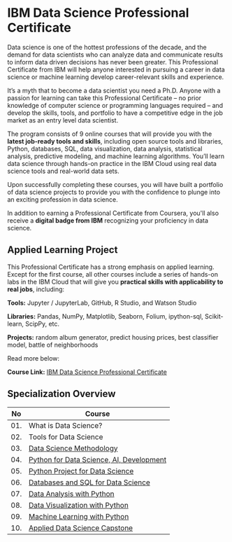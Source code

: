 # IBM Data Science Professional Certificate

Data science is one of the hottest professions of the decade, and the demand for data scientists who can analyze data and communicate results to inform data driven decisions has never been greater. This Professional Certificate from IBM will help anyone interested in pursuing a career in data science or machine learning develop career-relevant skills and experience.

It’s a myth that to become a data scientist you need a Ph.D. Anyone with a passion for learning can take this Professional Certificate – no prior knowledge of computer science or programming languages required – and develop the skills, tools, and portfolio to have a competitive edge in the job market as an entry level data scientist.

The program consists of 9 online courses that will provide you with the **latest job-ready tools and skills**, including open source tools and libraries, Python, databases, SQL, data visualization, data analysis, statistical analysis, predictive modeling, and machine learning algorithms. You’ll learn data science through hands-on practice in the IBM Cloud using real data science tools and real-world data sets.

Upon successfully completing these courses, you will have built a portfolio of data science projects to provide you with the confidence to plunge into an exciting profession in data science.

In addition to earning a Professional Certificate from Coursera, you'll also receive a **digital badge from IBM** recognizing your proficiency in data science.

## Applied Learning Project
This Professional Certificate has a strong emphasis on applied learning. Except for the first course, all other courses include a series of hands-on labs in the IBM Cloud that will give you **practical skills with applicability to real jobs**, including:

**Tools:** Jupyter / JupyterLab, GitHub, R Studio, and Watson Studio

**Libraries:** Pandas, NumPy, Matplotlib, Seaborn, Folium, ipython-sql, Scikit-learn, ScipPy, etc.

**Projects:** random album generator, predict housing prices, best classifier model, battle of neighborhoods

Read more below:

**Course Link:** [IBM Data Science Professional Certificate](https://www.coursera.org/professional-certificates/ibm-data-science)

## Specialization Overview

| No      | Course                                                                             |	
|:-------:|------------------------------------------------------------------------------------|
| 01.     | What is Data Science?                        		                                   |
| 02.     | Tools for Data Science                      		                                   |
| 03.     | [Data Science Methodology](Data_Science_Methodology)                               |
| 04.	    | [Python for Data Science, AI, Development](Python_for_Data_Science_AI_Development) |
| 05.     | [Python Project for Data Science](Python_Project_for_Data_Science)      	         |
| 06.     | [Databases and SQL for Data Science](Databases_and_SQL_for_Data_Science)           |
| 07.     | [Data Analysis with Python](Data_Analysis_with_Python)                             |
| 08.     | [Data Visualization with Python](Data_Visualization_with_Python)                   |
| 09.     | [Machine Learning with Python](Machine_Learning_with_Python)                       |
| 10.     | [Applied Data Science Capstone](Applied_Data_Science_Capstone)                     |



